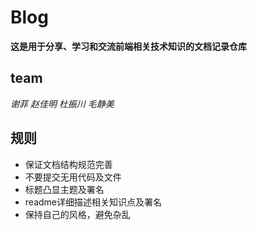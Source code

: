 # Blog

__这是用于分享、学习和交流前端相关技术知识的文档记录仓库__

## team
*谢菲 赵佳明 杜振川 毛静美*
## 规则
* 保证文档结构规范完善
* 不要提交无用代码及文件
* 标题凸显主题及署名
* readme详细描述相关知识点及署名
* 保持自己的风格，避免杂乱
